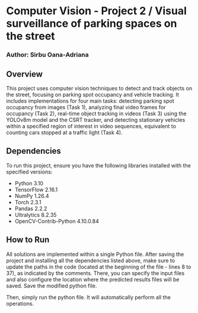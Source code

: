 # Computer Vision - Project 2 / Visual surveillance of parking spaces on the street

### Author: Sirbu Oana-Adriana

## Overview

This project uses computer vision techniques to detect and track objects on the street, focusing on parking spot occupancy and vehicle tracking. It includes implementations for four main tasks: detecting parking spot occupancy from images (Task 1), analyzing final video frames for occupancy (Task 2), real-time object tracking in videos (Task 3) using the YOLOv8m model and the CSRT tracker, and detecting stationary vehicles within a specified region of interest in video sequences, equivalent to counting cars stopped at a traffic light (Task 4).

## Dependencies

To run this project, ensure you have the following libraries installed with the specified versions:

- Python 3.10
- TensorFlow 2.16.1
- NumPy 1.26.4
- Torch 2.3.1
- Pandas 2.2.2
- Ultralytics 8.2.35
- OpenCV-Contrib-Python 4.10.0.84

## How to Run

All solutions are implemented within a single Python file. After saving the project and installing all the dependencies listed above, make sure to update the paths in the code (located at the beginning of the file - lines 8 to 37), as indicated by the comments. There, you can specify the input files and also configure the location where the predicted results files will be saved. Save the modified python file. 

Then, simply run the python file. It will automatically perform all the operations. 
